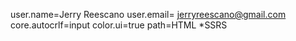 user.name=Jerry Reescano
user.email= jerryreescano@gmail.com
core.autocrlf=input
color.ui=true
path=HTML
*SSRS
